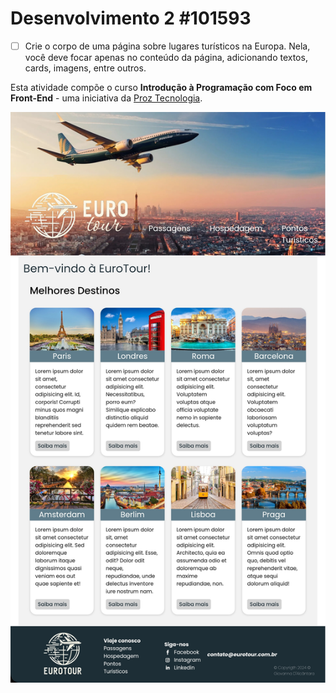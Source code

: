 # Desenvolvimento 2 #101593
- [ ] Crie o corpo de uma página sobre lugares turísticos na Europa. Nela, você deve focar apenas no conteúdo da página, adicionando textos, cards, imagens, entre outros.

Esta atividade compõe o curso **Introdução à Programação com Foco em Front-End** - uma iniciativa da [Proz Tecnologia](https://pages.prozeducacao.com.br/proz-tecnologia).

[![<imagem do site EuroTour>](<https://github.com/alcangio/EuroTour/blob/main/img/Screenshot_20240602_112934_Opera.jpg>)](https://alcangio.github.io/EuroTour/)
